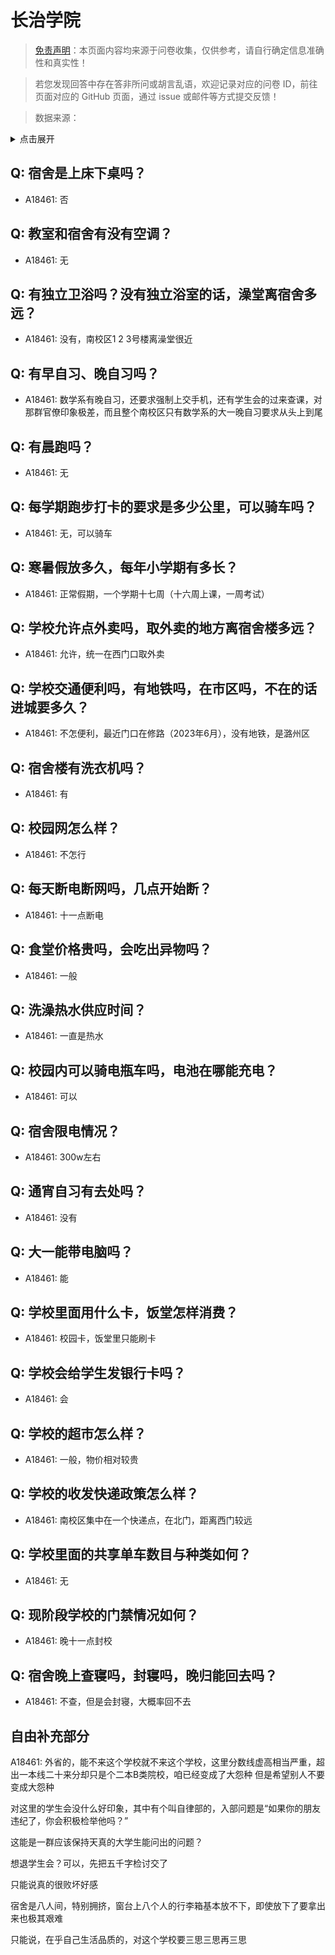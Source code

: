# 长治学院

> [免责声明](https://colleges.chat/#_3)：本页面内容均来源于问卷收集，仅供参考，请自行确定信息准确性和真实性！

> 若您发现回答中存在答非所问或胡言乱语，欢迎记录对应的问卷 ID，前往页面对应的 GitHub 页面，通过 issue 或邮件等方式提交反馈！

> 数据来源：

<details><summary>点击展开</summary>
<ul>
<li>A18461: 匿名 (2023 年 06 月)</li>
</ul>
</details>

## Q: 宿舍是上床下桌吗？

- A18461: 否

## Q: 教室和宿舍有没有空调？

- A18461: 无

## Q: 有独立卫浴吗？没有独立浴室的话，澡堂离宿舍多远？

- A18461: 没有，南校区1 2 3号楼离澡堂很近

## Q: 有早自习、晚自习吗？

- A18461: 数学系有晚自习，还要求强制上交手机，还有学生会的过来查课，对那群官僚印象极差，而且整个南校区只有数学系的大一晚自习要求从头上到尾

## Q: 有晨跑吗？

- A18461: 无

## Q: 每学期跑步打卡的要求是多少公里，可以骑车吗？

- A18461: 无，可以骑车

## Q: 寒暑假放多久，每年小学期有多长？

- A18461: 正常假期，一个学期十七周（十六周上课，一周考试）

## Q: 学校允许点外卖吗，取外卖的地方离宿舍楼多远？

- A18461: 允许，统一在西门口取外卖

## Q: 学校交通便利吗，有地铁吗，在市区吗，不在的话进城要多久？

- A18461: 不怎便利，最近门口在修路（2023年6月），没有地铁，是潞州区

## Q: 宿舍楼有洗衣机吗？

- A18461: 有

## Q: 校园网怎么样？

- A18461: 不怎行

## Q: 每天断电断网吗，几点开始断？

- A18461: 十一点断电

## Q: 食堂价格贵吗，会吃出异物吗？

- A18461: 一般

## Q: 洗澡热水供应时间？

- A18461: 一直是热水

## Q: 校园内可以骑电瓶车吗，电池在哪能充电？

- A18461: 可以

## Q: 宿舍限电情况？

- A18461: 300w左右

## Q: 通宵自习有去处吗？

- A18461: 没有

## Q: 大一能带电脑吗？

- A18461: 能

## Q: 学校里面用什么卡，饭堂怎样消费？

- A18461: 校园卡，饭堂里只能刷卡

## Q: 学校会给学生发银行卡吗？

- A18461: 会

## Q: 学校的超市怎么样？

- A18461: 一般，物价相对较贵

## Q: 学校的收发快递政策怎么样？

- A18461: 南校区集中在一个快递点，在北门，距离西门较远

## Q: 学校里面的共享单车数目与种类如何？

- A18461: 无

## Q: 现阶段学校的门禁情况如何？

- A18461: 晚十一点封校

## Q: 宿舍晚上查寝吗，封寝吗，晚归能回去吗？

- A18461: 不查，但是会封寝，大概率回不去

## 自由补充部分

A18461: 外省的，能不来这个学校就不来这个学校，这里分数线虚高相当严重，超出一本线二十来分却只是个二本B类院校，咱已经变成了大怨种 但是希望别人不要变成大怨种

对这里的学生会没什么好印象，其中有个叫自律部的，入部问题是“如果你的朋友违纪了，你会积极检举他吗？”

这能是一群应该保持天真的大学生能问出的问题？

想退学生会？可以，先把五千字检讨交了

只能说真的很败坏好感

宿舍是八人间，特别拥挤，窗台上八个人的行李箱基本放不下，即使放下了要拿出来也极其艰难

只能说，在乎自己生活品质的，对这个学校要三思三思再三思